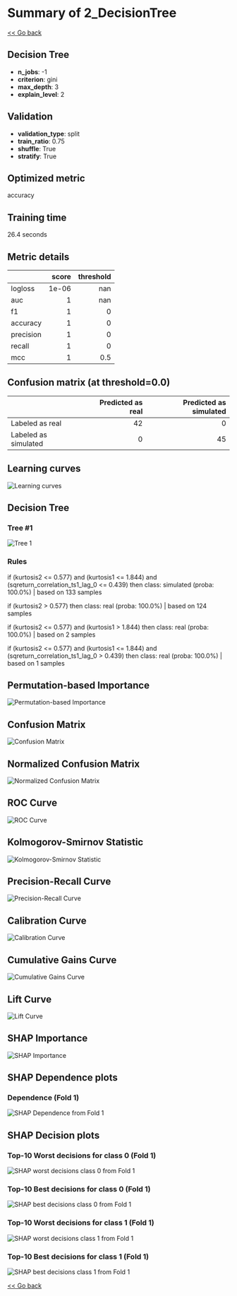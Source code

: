 # Summary of 2_DecisionTree

[<< Go back](../README.md)


## Decision Tree
- **n_jobs**: -1
- **criterion**: gini
- **max_depth**: 3
- **explain_level**: 2

## Validation
 - **validation_type**: split
 - **train_ratio**: 0.75
 - **shuffle**: True
 - **stratify**: True

## Optimized metric
accuracy

## Training time

26.4 seconds

## Metric details
|           |   score |   threshold |
|:----------|--------:|------------:|
| logloss   |   1e-06 |       nan   |
| auc       |   1     |       nan   |
| f1        |   1     |         0   |
| accuracy  |   1     |         0   |
| precision |   1     |         0   |
| recall    |   1     |         0   |
| mcc       |   1     |         0.5 |


## Confusion matrix (at threshold=0.0)
|                      |   Predicted as real |   Predicted as simulated |
|:---------------------|--------------------:|-------------------------:|
| Labeled as real      |                  42 |                        0 |
| Labeled as simulated |                   0 |                       45 |

## Learning curves
![Learning curves](learning_curves.png)

## Decision Tree 

### Tree #1
![Tree 1](learner_fold_0_tree.svg)

### Rules

if (kurtosis2 <= 0.577) and (kurtosis1 <= 1.844) and (sqreturn_correlation_ts1_lag_0 <= 0.439) then class: simulated (proba: 100.0%) | based on 133 samples

if (kurtosis2 > 0.577) then class: real (proba: 100.0%) | based on 124 samples

if (kurtosis2 <= 0.577) and (kurtosis1 > 1.844) then class: real (proba: 100.0%) | based on 2 samples

if (kurtosis2 <= 0.577) and (kurtosis1 <= 1.844) and (sqreturn_correlation_ts1_lag_0 > 0.439) then class: real (proba: 100.0%) | based on 1 samples





## Permutation-based Importance
![Permutation-based Importance](permutation_importance.png)
## Confusion Matrix

![Confusion Matrix](confusion_matrix.png)


## Normalized Confusion Matrix

![Normalized Confusion Matrix](confusion_matrix_normalized.png)


## ROC Curve

![ROC Curve](roc_curve.png)


## Kolmogorov-Smirnov Statistic

![Kolmogorov-Smirnov Statistic](ks_statistic.png)


## Precision-Recall Curve

![Precision-Recall Curve](precision_recall_curve.png)


## Calibration Curve

![Calibration Curve](calibration_curve_curve.png)


## Cumulative Gains Curve

![Cumulative Gains Curve](cumulative_gains_curve.png)


## Lift Curve

![Lift Curve](lift_curve.png)



## SHAP Importance
![SHAP Importance](shap_importance.png)

## SHAP Dependence plots

### Dependence (Fold 1)
![SHAP Dependence from Fold 1](learner_fold_0_shap_dependence.png)

## SHAP Decision plots

### Top-10 Worst decisions for class 0 (Fold 1)
![SHAP worst decisions class 0 from Fold 1](learner_fold_0_shap_class_0_worst_decisions.png)
### Top-10 Best decisions for class 0 (Fold 1)
![SHAP best decisions class 0 from Fold 1](learner_fold_0_shap_class_0_best_decisions.png)
### Top-10 Worst decisions for class 1 (Fold 1)
![SHAP worst decisions class 1 from Fold 1](learner_fold_0_shap_class_1_worst_decisions.png)
### Top-10 Best decisions for class 1 (Fold 1)
![SHAP best decisions class 1 from Fold 1](learner_fold_0_shap_class_1_best_decisions.png)

[<< Go back](../README.md)

